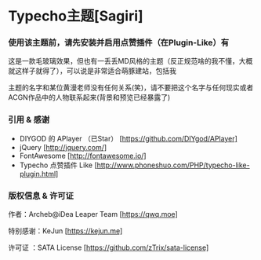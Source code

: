 # Typecho主题[Sagiri]

### 使用该主题前，请先安装并启用点赞插件（在Plugin-Like）有

这是一款毛玻璃效果，但也有一丢丢MD风格的主题（反正规范啥的我不懂，大概就这样子就得了），可以说是非常适合萌豚建站，包括我

主题的名字和某位黄漫老师没有任何关系(笑)，请不要把这个名字与任何现实或者ACGN作品中的人物联系起来(背景和预览已经暴露了)

### 引用 & 感谢

* DIYGOD 的  APlayer （已Star）  [https://github.com/DIYgod/APlayer]
* jQuery [http://jquery.com/]
* FontAwesome [http://fontawesome.io/]
* Typecho 点赞插件 Like  [http://www.phoneshuo.com/PHP/typecho-like-plugin.html]

### 版权信息 & 许可证

作者：Archeb@iDea Leaper Team [https://qwq.moe]

特别感谢：KeJun [https://kejun.me]

许可证 ：SATA License [https://github.com/zTrix/sata-license]